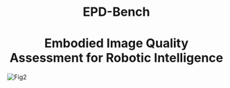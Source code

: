 # <center>EPD-Bench</center>
# <center>Embodied Image Quality Assessment for Robotic Intelligence</center>

![Fig2](https://github.com/user-attachments/assets/9a530bfe-8968-4bd0-bce5-8544100bd7d9)

